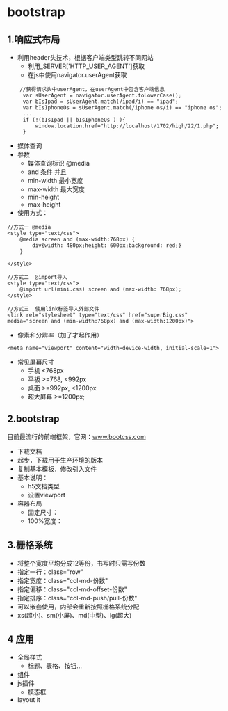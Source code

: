 # bootstrap

## 1.响应式布局
- 利用header头技术，根据客户端类型跳转不同网站
  - 利用_SERVER['HTTP_USER_AGENT']获取
  - 在js中使用navigator.userAgent获取
```
    //获得请求头中userAgent，在userAgent中包含客户端信息
     var sUserAgent = navigator.userAgent.toLowerCase();  
     var bIsIpad = sUserAgent.match(/ipad/i) == "ipad";  
     var bIsIphoneOs = sUserAgent.match(/iphone os/i) == "iphone os"; 
     ...
     if (!(bIsIpad || bIsIphoneOs ) ){  
         window.location.href="http://localhost/1702/high/22/1.php";
     }   
```
- 媒体查询
- 参数
    - 媒体查询标识 @media
    - and 条件 并且
    - min-width  最小宽度
    - max-width  最大宽度
    - min-height
    - max-height
- 使用方式：
```
//方式一 @media
<style type="text/css">
	@media screen and (max-width:768px) {
		div{width: 480px;height: 600px;background: red;}
	}
	
</style>

//方式二  @import导入
<style type="text/css">
    @import url(mini.css) screen and (max-width: 768px);
</style>

//方式三  使用link标签导入外部文件
<link rel="stylesheet" type="text/css" href="superBig.css" media="screen and (min-width:768px) and (max-width:1200px)">
```
- 像素和分辨率（加了才起作用）
```
<meta name="viewport" content="width=device-width, initial-scale=1">
```
- 常见屏幕尺寸
    - 手机  <768px
    - 平板  >=768, <992px
    - 桌面  >=992px, <1200px
    - 超大屏幕  >=1200px;
## 2.bootstrap
目前最流行的前端框架，官网：www.bootcss.com
- 下载文档
- 起步，下载用于生产环境的版本
- 复制基本模板，修改引入文件
- 基本说明：
    - h5文档类型
    - 设置viewport
- 容器布局
    - 固定尺寸：<div class="container"></div>		
    - 100%宽度：<div class="container-fluid"></div>

## 3.栅格系统
- 将整个宽度平均分成12等份，书写时只需写份数
- 指定一行：class="row"
- 指定宽度：class="col-md-份数"
- 指定偏移：class="col-md-offset-份数"
- 指定排序：class="col-md-push/pull-份数"
- 可以嵌套使用，内部会重新按照栅格系统分配
- xs(超小)、sm(小屏)、md(中型)、lg(超大)

## 4 应用
- 全局样式
    - 标题、表格、按钮...
- 组件 
- js插件
    - 模态框 
- layout it

